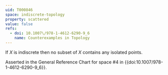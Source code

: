 ```yaml
---
uid: T000846
space: indiscrete-topology
property: scattered
value: false
refs:
  - doi: 10.1007\/978-1-4612-6290-9_6
    name: Counterexamples in Topology
---
```

If $X$ is indiscrete then no subset of $X$ contains any isolated points.

Asserted in the General Reference Chart for space #4 in
{{doi:10.1007\/978-1-4612-6290-9_6}}.
